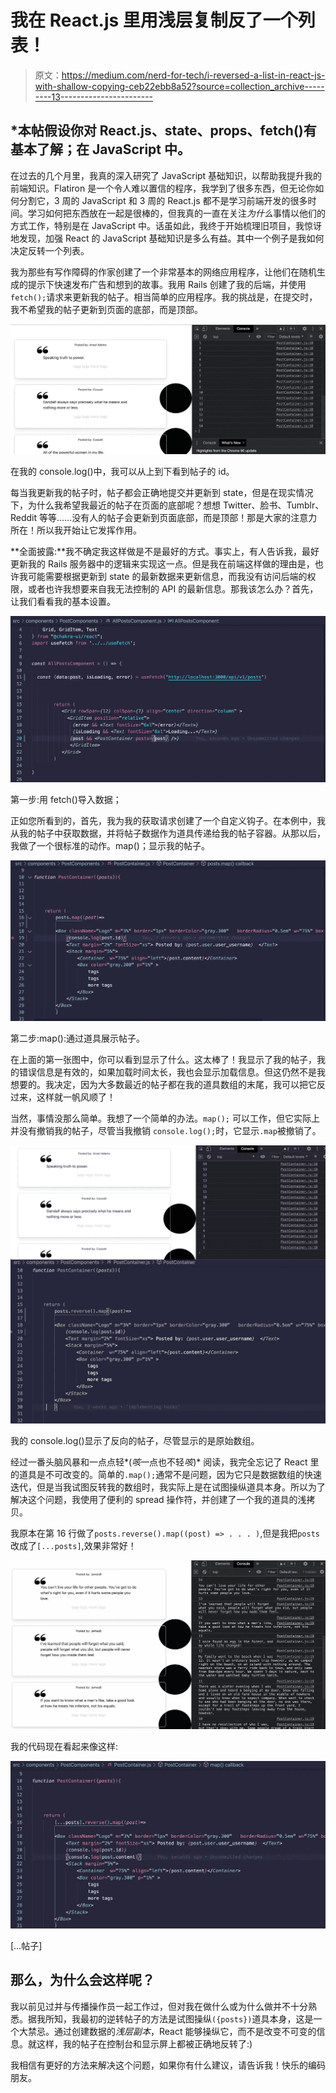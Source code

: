 # 我在 React.js 里用浅层复制反了一个列表！

> 原文：<https://medium.com/nerd-for-tech/i-reversed-a-list-in-react-js-with-shallow-copying-ceb22ebb8a52?source=collection_archive---------13----------------------->

## *本帖假设你对 React.js、state、props、fetch()有基本了解；在 JavaScript 中。

在过去的几个月里，我真的深入研究了 JavaScript 基础知识，以帮助我提升我的前端知识。Flatiron 是一个令人难以置信的程序，我学到了很多东西，但无论你如何分割它，3 周的 JavaScript 和 3 周的 React.js 都不是学习前端开发的很多时间。学习如何把东西放在一起是很棒的，但我真的一直在关注*为什么*事情以他们的方式工作，特别是在 JavaScript 中。话虽如此，我终于开始梳理旧项目，我惊讶地发现，加强 React 的 JavaScript 基础知识是多么有益。其中一个例子是我如何决定反转一个列表。

我为那些有写作障碍的作家创建了一个非常基本的网络应用程序，让他们在随机生成的提示下快速发布广告和想到的故事。我用 Rails 创建了我的后端，并使用`fetch();`请求来更新我的帖子。相当简单的应用程序。我的挑战是，在提交时，我不希望我的帖子更新到页面的底部，而是顶部。

![](img/b14526615a8f9fb99e19e82e6f3109e3.png)

在我的 console.log()中，我可以从上到下看到帖子的 id。

每当我更新我的帖子时，帖子都会正确地提交并更新到 state，但是在现实情况下，为什么我希望我最近的帖子在页面的底部呢？想想 Twitter、脸书、Tumblr、Reddit 等等……没有人的帖子会更新到页面底部，而是顶部！那是大家的注意力所在！所以我开始让它发挥作用。

**全面披露:**我不确定我这样做是不是最好的方式。事实上，有人告诉我，最好更新我的 Rails 服务器中的逻辑来实现这一点。但是我在前端这样做的理由是，也许我可能需要根据更新到 state 的最新数据来更新信息，而我没有访问后端的权限，或者也许我想要来自我无法控制的 API 的最新信息。那我该怎么办？首先，让我们看看我的基本设置。

![](img/77e6f5a554ff3272ca826f40bf8ae5f6.png)

第一步:用 fetch()导入数据；

正如您所看到的，首先，我为我的获取请求创建了一个自定义钩子。在本例中，我从我的帖子中获取数据，并将帖子数据作为道具传递给我的帖子容器。从那以后，我做了一个很标准的动作。map()；显示我的帖子。

![](img/e8598d3d09c458508ba75c45ad08c8ce.png)

第二步:map():通过道具展示帖子。

在上面的第一张图中，你可以看到显示了什么。这太棒了！我显示了我的帖子，我的错误信息是有效的，如果加载时间太长，我也会显示加载信息。但这仍然不是我想要的。我决定，因为大多数最近的帖子都在我的道具数组的末尾，我可以把它反过来，这样就一帆风顺了！

当然，事情没那么简单。我想了一个简单的办法。`map();` 可以工作，但它实际上并没有撤销我的帖子，尽管当我撤销 `console.log();`时，它显示`.map`被撤销了。

![](img/5550988b0f443849825f2878819155eb.png)

我的 console.log()显示了反向的帖子，尽管显示的是原始数组。

经过一番头脑风暴和一点点轻*(*咳*一点也不轻*咳*)* 阅读，我完全忘记了 React 里的道具是不可改变的。简单的`.map();`通常不是问题，因为它只是数据数组的快速迭代，但是当我试图反转我的数组时，我实际上是在试图操纵道具本身。所以为了解决这个问题，我使用了便利的 spread 操作符，并创建了一个我的道具的浅拷贝。

我原本在第 16 行做了`posts.reverse().map((post) => . . . )`,但是我把`posts`改成了`[...posts]`,效果非常好！

![](img/bb8f55a1134df1690959732266f89d1c.png)

我的代码现在看起来像这样:

![](img/95613d2692db81ae819e240d5ce5cb77.png)

[…帖子]

## 那么，为什么会这样呢？

我以前见过并与传播操作员一起工作过，但对我在做什么或为什么做并不十分熟悉。据我所知，我最初的逆转帖子的方法是试图操纵`({posts})`道具本身，这是一个大禁忌。通过创建数据的*浅层副本*，React 能够操纵它，而不是改变不可变的信息。就这样，我的帖子在控制台和显示屏上都被正确地反转了:)

我相信有更好的方法来解决这个问题，如果你有什么建议，请告诉我！快乐的编码朋友。